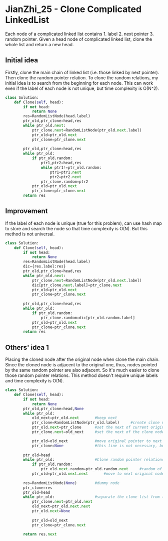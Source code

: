 # JianZhi_25 - Clone Complicated LinkedList

Each node of a complicated linked list contains 1. label 2. next pointer 3. random pointer. Given a head node of complicated linked list, clone the whole list and return a new head.

## Initial idea
Firstly, clone the main chain of linked list (i.e. those linked by next pointer). Then clone the random pointer relation. To clone the random relations, my initial idea is to search from the beginning for each node. This can work even if the label of each node is not unique, but time complexity is O(N^2).

```python
class Solution:
    def Clone(self, head):
        if not head:
            return None
        res=RandomListNode(head.label)
        ptr_old,ptr_clone=head,res
        while ptr_old.next:
            ptr_clone.next=RandomListNode(ptr_old.next.label)
            ptr_old=ptr_old.next
            ptr_clone=ptr_clone.next
        
        ptr_old,ptr_clone=head,res
        while ptr_old:
            if ptr_old.random:
                ptr1,ptr2=head,res
                while ptr1!=ptr_old.random:
                    ptr1=ptr1.next
                    ptr2=ptr2.next
                ptr_clone.random=ptr2
            ptr_old=ptr_old.next
            ptr_clone=ptr_clone.next
        return res
```

## Improvement
If the label of each node is unique (true for this problem), can use hash map to store and search the node so that time complexity is O(N). But this method is not universal.
```python
class Solution:
    def Clone(self, head):
        if not head:
            return None
        res=RandomListNode(head.label)
        dic={res.label:res}
        ptr_old,ptr_clone=head,res
        while ptr_old.next:
            ptr_clone.next=RandomListNode(ptr_old.next.label)
            dic[ptr_clone.next.label]=ptr_clone.next
            ptr_old=ptr_old.next
            ptr_clone=ptr_clone.next
        
        ptr_old,ptr_clone=head,res
        while ptr_old:
            if ptr_old.random:
                ptr_clone.random=dic[ptr_old.random.label]
            ptr_old=ptr_old.next
            ptr_clone=ptr_clone.next
        return res
``` 

## Others' idea 1
Placing the cloned node after the original node when clone the main chain. Since the cloned node is adjacent to the original one, thus, nodes pointed by the same random pointer are also adjacent. So it's much easier to clone those random pointer relations. This method doesn't require unique labels and time complexity is O(N).
```python
class Solution:
    def Clone(self, head):
        if not head:
            return None
        ptr_old,ptr_clone=head,None
        while ptr_old:
            old_next=ptr_old.next       #keep next
            ptr_clone=RandomListNode(ptr_old.label)     #create clone node
            ptr_old.next=ptr_clone      #set the next of current original node to clone node
            ptr_clone.next=old_next     #set the next of the clone node to next in the original list

            ptr_old=old_next            #move original pointer to next in original list
            ptr_clone=None              #this line is not necessary, but adding it makes code symmetric
        
        ptr_old=head            
        while ptr_old:                  #Clone random pointer relations
            if ptr_old.random:          
                ptr_old.next.random=ptr_old.random.next     #random of clone node is the next of random of current original node
            ptr_old=ptr_old.next.next       #move to next original node
        
        res=RandomListNode(None)        #dummy node
        ptr_clone=res
        ptr_old=head
        while ptr_old:                  #separate the clone list from the original one
            ptr_clone.next=ptr_old.next
            old_next=ptr_old.next.next
            ptr_old.next=None
            
            ptr_old=old_next
            ptr_clone=ptr_clone.next
            
        return res.next
``` 